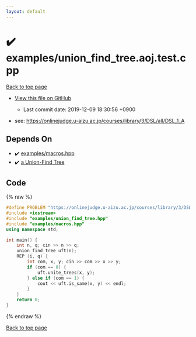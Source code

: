 ```yaml
---
layout: default
---
```


<!-- mathjax config similar to math.stackexchange -->
<script type="text/javascript" async
  src="https://cdnjs.cloudflare.com/ajax/libs/mathjax/2.7.5/MathJax.js?config=TeX-MML-AM_CHTML">
</script>
<script type="text/x-mathjax-config">
  MathJax.Hub.Config({
    TeX: { equationNumbers: { autoNumber: "AMS" }},
    tex2jax: {
      inlineMath: [ ['$','$'] ],
      processEscapes: true
    },
    "HTML-CSS": { matchFontHeight: false },
    displayAlign: "left",
    displayIndent: "2em"
  });
</script>

<script type="text/javascript" src="https://cdnjs.cloudflare.com/ajax/libs/jquery/3.4.1/jquery.min.js"></script>
<script src="https://cdn.jsdelivr.net/npm/jquery-balloon-js@1.1.2/jquery.balloon.min.js" integrity="sha256-ZEYs9VrgAeNuPvs15E39OsyOJaIkXEEt10fzxJ20+2I=" crossorigin="anonymous"></script>
<script type="text/javascript" src="../../assets/js/copy-button.js"></script>
<link rel="stylesheet" href="../../assets/css/copy-button.css" />


# :heavy_check_mark: examples/union_find_tree.aoj.test.cpp
<a href="../../index.html">Back to top page</a>

* <a href="{{ site.github.repository_url }}/blob/master/examples/union_find_tree.aoj.test.cpp">View this file on GitHub</a>
    - Last commit date: 2019-12-09 18:30:56 +0900


* see: <a href="https://onlinejudge.u-aizu.ac.jp/courses/library/3/DSL/all/DSL_1_A">https://onlinejudge.u-aizu.ac.jp/courses/library/3/DSL/all/DSL_1_A</a>


## Depends On
* :heavy_check_mark: <a href="../../library/examples/macros.hpp.html">examples/macros.hpp</a>
* :heavy_check_mark: <a href="../../library/examples/union_find_tree.hpp.html">a Union-Find Tree</a>


## Code
{% raw %}
```cpp
#define PROBLEM "https://onlinejudge.u-aizu.ac.jp/courses/library/3/DSL/all/DSL_1_A"
#include <iostream>
#include "examples/union_find_tree.hpp"
#include "examples/macros.hpp"
using namespace std;

int main() {
    int n, q; cin >> n >> q;
    union_find_tree uft(n);
    REP (i, q) {
        int com, x, y; cin >> com >> x >> y;
        if (com == 0) {
            uft.unite_trees(x, y);
        } else if (com == 1) {
            cout << uft.is_same(x, y) << endl;
        }
    }
    return 0;
}

```
{% endraw %}

<a href="../../index.html">Back to top page</a>

